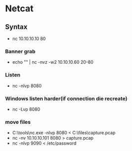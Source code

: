 # Netcat
## Syntax
- nc 10.10.10.10 80
### Banner grab
- echo "" | nc -nvz -w2 10.10.10.60 20-80
### Listen
- nc -nlvp 8080
### Windows listen harder(if connection die recreate)
- nc -Lvp  8080
### move files 
- C:\tools\nc.exe -nlvp 8080 < C:\files\capture.pcap
- nc -nv 10.10.10.101 8080 > capture.pcap 
- nc -nlvp 9090 < /etc/password 